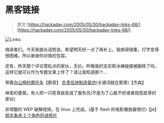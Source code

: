 # 黑客链接

> 原文:[https://hackaday.com/2005/05/30/hackaday-links-68/](https://hackaday.com/2005/05/30/hackaday-links-68/)

![Links](img/16bbb23b8c8343c2bc7bff4722eb6e09.png)

嗨读者们。今天我就长话短说，希望明天好一点了再补上。我病得很重，打字变得很困难。所以谢谢你对我的包容。

还有，昨天那个评论雪松点的家伙，无价。昨晚我的吉尼斯冰棒链接被删除了吗，这样它就可以作为专题文章上传了？请让我知道那个…

带着[办公椅的摩托车](http://trilly.dyndns.org/pub/scooter)【颤音】
[负责任地制造氯仿](http://www.sci-spot.com/Chemistry/chloroform.htm)(关键词就在那里)【杰森】

神圣的基督。有人把一只死青蛙变成了服务员(不是为了心脏不好或者抱怨皮草的家伙)

非常酷的 WEP 破解视频，在 linux 上完成。(基于 flash 的电影播放器很烂)【je】
[把半条命 2 个角色扔进照片](http://www.facepunchstudios.com/forums/showthread.php?t=21286)
